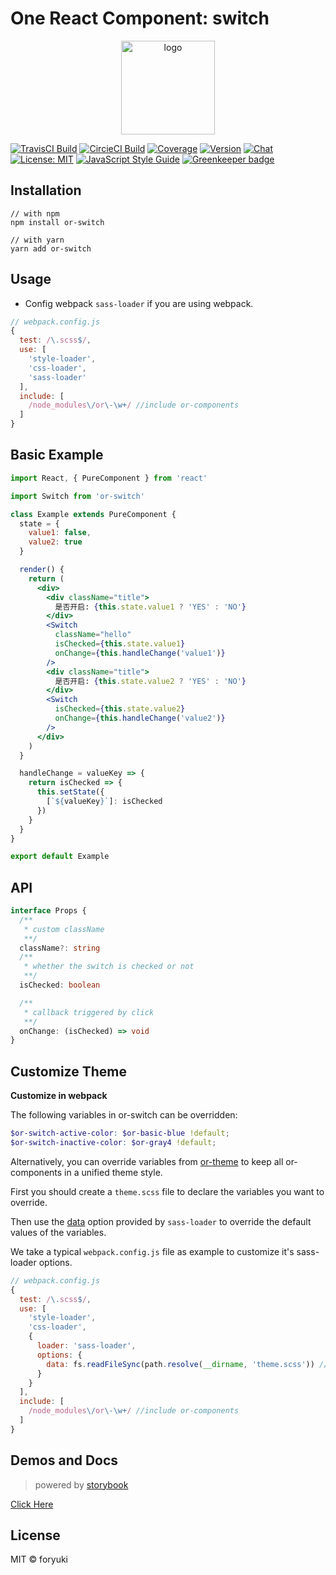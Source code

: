 # One React Component: switch

<p align="center"><img width="150" src="https://cdn.jsdelivr.net/gh/one-react/assets/logo%402x.png" alt="logo"></p>

[![TravisCI Build](https://img.shields.io/travis/one-react/switch.svg)](https://travis-ci.org/one-react/switch)
[![CircieCI Build](https://img.shields.io/circleci/project/github/one-react/switch.svg)](https://circleci.com/gh/one-react/switch)
[![Coverage](https://img.shields.io/codecov/c/github/one-react/switch.svg)](https://codecov.io/gh/one-react/switch) 
[![Version](https://img.shields.io/npm/v/or-switch.svg)](https://www.npmjs.com/package/or-switch)
[![Chat](https://img.shields.io/gitter/room/one-react-org/Lobby.svg)](https://gitter.im/one-react-org/Lobby)
[![License: MIT](https://img.shields.io/badge/License-MIT-brightgreen.svg)](https://opensource.org/licenses/MIT)
[![JavaScript Style Guide](https://img.shields.io/badge/code_style-standard-brightgreen.svg)](https://standardjs.com)
[![Greenkeeper badge](https://badges.greenkeeper.io/one-react/switch.svg)](https://greenkeeper.io/) 

## Installation
```
// with npm
npm install or-switch

// with yarn
yarn add or-switch
```

## Usage
- Config webpack `sass-loader` if you are using webpack.

```js
// webpack.config.js
{
  test: /\.scss$/,
  use: [
    'style-loader',
    'css-loader',
    'sass-loader'
  ],
  include: [
    /node_modules\/or\-\w+/ //include or-components
  ]
}
```

## Basic Example

```jsx
import React, { PureComponent } from 'react'

import Switch from 'or-switch'

class Example extends PureComponent {
  state = {
    value1: false,
    value2: true
  }

  render() {
    return (
      <div>
        <div className="title">
          是否开启: {this.state.value1 ? 'YES' : 'NO'}
        </div>
        <Switch
          className="hello"
          isChecked={this.state.value1}
          onChange={this.handleChange('value1')}
        />
        <div className="title">
          是否开启: {this.state.value2 ? 'YES' : 'NO'}
        </div>
        <Switch
          isChecked={this.state.value2}
          onChange={this.handleChange('value2')}
        />
      </div>
    )
  }

  handleChange = valueKey => {
    return isChecked => {
      this.setState({
        [`${valueKey}`]: isChecked
      })
    }
  }
}

export default Example

```

## API

```ts
interface Props {
  /**
   * custom className
   **/
  className?: string
  /**
   * whether the switch is checked or not
   **/
  isChecked: boolean

  /**
   * callback triggered by click
   **/
  onChange: (isChecked) => void
}
```

## Customize Theme
**Customize in webpack**

The following variables in or-switch can be overridden:

```scss
$or-switch-active-color: $or-basic-blue !default;
$or-switch-inactive-color: $or-gray4 !default;
```

Alternatively, you can override variables from [or-theme](https://github.com/one-react/theme/blob/master/src/variables.scss) to keep all or-components in a unified theme style.

First you should create a `theme.scss` file to declare the variables you want to override.

Then use the [data](https://github.com/webpack-contrib/sass-loader#environment-variables)  option provided by `sass-loader` to override the default values of the variables.

We take a typical `webpack.config.js` file as example to customize it's sass-loader options.

```js
// webpack.config.js
{
  test: /\.scss$/,
  use: [
    'style-loader',
    'css-loader',
    {
      loader: 'sass-loader',
      options: {
        data: fs.readFileSync(path.resolve(__dirname, 'theme.scss')) // pass theme.scss to sass-loader
      }
    }
  ],
  include: [
    /node_modules\/or\-\w+/ //include or-components
  ]
}
```

## Demos and Docs
> powered by [storybook](https://storybook.js.org/)

[Click Here](https://one-react.github.io/switch)

## License

MIT &copy; foryuki
